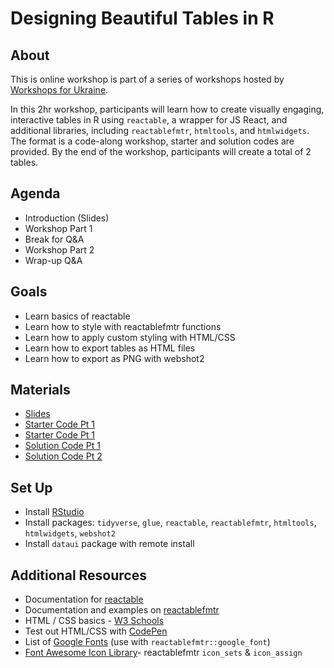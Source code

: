 # Designing Beautiful Tables in R

## About

This is online workshop is part of a series of workshops hosted by [Workshops for Ukraine](https://sites.google.com/view/dariia-mykhailyshyna/main/r-workshops-for-ukraine).

In this 2hr workshop, participants will learn how to create visually engaging, interactive tables in R using `reactable`, a wrapper for JS React, and additional libraries, including `reactablefmtr`, `htmltools`, and `htmlwidgets`. The format is a code-along workshop, starter and solution codes are provided. By the end of the workshop, participants will create a total of 2 tables.

## Agenda

-   Introduction (Slides)
-   Workshop Part 1
-   Break for Q&A
-   Workshop Part 2
-   Wrap-up Q&A

## Goals

-   Learn basics of reactable
-   Learn how to style with reactablefmtr functions
-   Learn how to apply custom styling with HTML/CSS
-   Learn how to export tables as HTML files
-   Learn how to export as PNG with webshot2

## Materials

-   [Slides](https://tashapiro.github.io/reactable-workshop/presentation/table-workshop.html)
-   [Starter Code Pt 1](workshop-materials/starter-code-pt1.R)
-   [Starter Code Pt 1](workshop-materials/starter-code-pt2.R)
-   [Solution Code Pt 1](workshop-materials/solution-code-pt1.R)
-   [Solution Code Pt 2](workshop-materials/solution-code-pt2.R)

## Set Up

-   Install [RStudio](https://posit.co/download/rstudio-desktop/)
-   Install packages: `tidyverse`, `glue`, `reactable`, `reactablefmtr`, `htmltools`, `htmlwidgets`, `webshot2`
-   Install `dataui` package with remote install

## Additional Resources

-   Documentation for [reactable](https://glin.github.io/reactable/)
-   Documentation and examples on [reactablefmtr](https://kcuilla.github.io/reactablefmtr/)
-   HTML / CSS basics - [W3 Schools](https://www.w3schools.com/)
-   Test out HTML/CSS with [CodePen](https://codepen.io/)
-   List of [Google Fonts](https://fonts.google.com/) (use with `reactablefmtr::google_font`)
-   [Font Awesome Icon Library](https://fontawesome.com/)- reactablefmtr `icon_sets` & `icon_assign`
